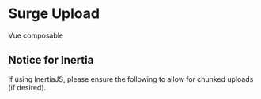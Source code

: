 # Surge Upload
Vue composable

## Notice for Inertia
If using InertiaJS, please ensure the following to allow for chunked uploads (if desired).
